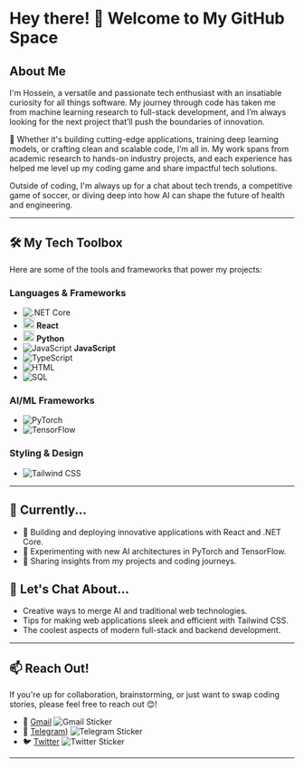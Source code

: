 # Hey there! 👋 Welcome to My GitHub Space

## About Me
I'm Hossein, a versatile and passionate tech enthusiast with an insatiable curiosity for all things software. My journey through code has taken me from machine learning research to full-stack development, and I’m always looking for the next project that’ll push the boundaries of innovation.

🚀 Whether it's building cutting-edge applications, training deep learning models, or crafting clean and scalable code, I’m all in. My work spans from academic research to hands-on industry projects, and each experience has helped me level up my coding game and share impactful tech solutions.

Outside of coding, I'm always up for a chat about tech trends, a competitive game of soccer, or diving deep into how AI can shape the future of health and engineering.

---

## 🛠️ My Tech Toolbox

Here are some of the tools and frameworks that power my projects:

### Languages & Frameworks
- ![.NET Core](https://cdn.jsdelivr.net/npm/simple-icons@v5/icons/dot-net.svg)
- <img src="https://cdn.jsdelivr.net/npm/simple-icons@v5/icons/react.svg" width="20" height="20"> **React**
- <img src="https://cdn.jsdelivr.net/npm/simple-icons@v5/icons/python.svg" width="20" height="20"> **Python**
- ![JavaScript](https://img.icons8.com/color/48/000000/javascript.png) **JavaScript**
- ![TypeScript](https://img.shields.io/badge/-TypeScript-3178C6?style=flat&logo=typescript&logoColor=white)
- ![HTML](https://img.shields.io/badge/-HTML-E34F26?style=flat&logo=html5&logoColor=white)
- ![SQL](https://img.shields.io/badge/-SQL-4479A1?style=flat&logo=MySQL&logoColor=white)

### AI/ML Frameworks
- ![PyTorch](https://img.shields.io/badge/-PyTorch-EE4C2C?style=flat&logo=pytorch&logoColor=white)
- ![TensorFlow](https://img.shields.io/badge/-TensorFlow-FF6F00?style=flat&logo=tensorflow&logoColor=white)

### Styling & Design
- ![Tailwind CSS](https://img.shields.io/badge/-Tailwind%20CSS-38B2AC?style=flat&logo=tailwind-css&logoColor=white)

---

## 🌱 Currently...
- 🔭 Building and deploying innovative applications with React and .NET Core.
- 🤖 Experimenting with new AI architectures in PyTorch and TensorFlow.
- 📝 Sharing insights from my projects and coding journeys.

## 💬 Let's Chat About...
- Creative ways to merge AI and traditional web technologies.
- Tips for making web applications sleek and efficient with Tailwind CSS.
- The coolest aspects of modern full-stack and backend development.

---

## 📫 Reach Out!
If you're up for collaboration, brainstorming, or just want to swap coding stories, please feel free to reach out 😊!

- 📧 [Gmail](mailto:h.shahverdi1997@gmail.com) ![Gmail Sticker](https://img.shields.io/badge/-Gmail-D14836?style=flat&logo=gmail&logoColor=white)
- 💬 [Telegram](https://t.me/Dear_Hossein_Shah)) ![Telegram Sticker](https://img.shields.io/badge/-Telegram-2CA5E0?style=flat&logo=telegram&logoColor=white)
- 🐦 [Twitter](https://twitter.com/shahhosseinjoon) ![Twitter Sticker](https://img.shields.io/badge/-Twitter-1DA1F2?style=flat&logo=twitter&logoColor=white)


---
